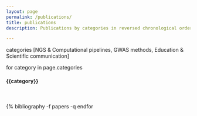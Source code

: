 ```yaml
---
layout: page
permalink: /publications/
title: publications
description: Publications by categories in reversed chronological order. Generated by jekyll-scholar.

---
```


categories [NGS & Computational pipelines, GWAS methods, Education & Scientific communication]

 for category in page.categories 
  <h4 class="year">{{category}}</h4>
  <br/> <br/>
  {% bibliography -f papers -q 
 endfor 

